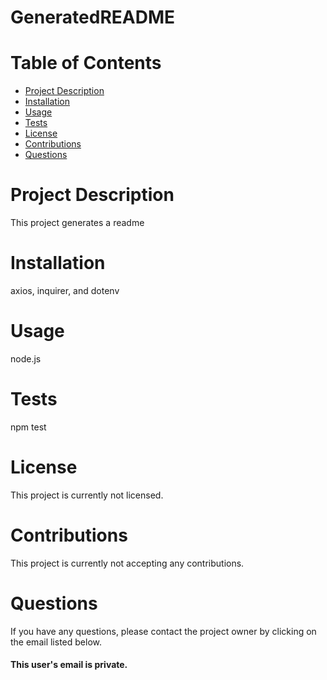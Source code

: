 # GeneratedREADME

  # Table of Contents
  * [Project Description](#project-description)
  * [Installation](#installation)
  * [Usage](#usage)
  * [Tests](#tests)
  * [License](#license)
  * [Contributions](#contributions)
  * [Questions](#questions)
  

  # Project Description
  This project generates a readme
  
  # Installation
  axios, inquirer, and dotenv
  # Usage
  node.js
  # Tests
  npm test
  # License
  This project is currently not licensed.
  # Contributions
  This project is currently not accepting any contributions.

  # Questions
  If you have any questions, please contact the project owner by clicking on the email listed below.  
  
  #### This user's email is private.
